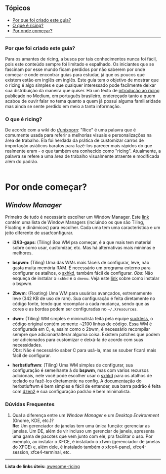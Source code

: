## Tópicos

- [Por que foi criado este guia?](https://github.com/Valeyard1/Not-A-Bloat/blob/master/ricing/README.md#por-que-foi-criado-este-guia)
- [O que é ricing?](https://github.com/Valeyard1/Not-A-Bloat/blob/master/ricing/README.md#o-que-%C3%A9-ricing)
- [Por onde começar?](https://github.com/Valeyard1/Not-A-Bloat/blob/master/ricing/README.md#por-onde-come%C3%A7ar)

---

### Por que foi criado este guia?

Para os amantes de ricing, a busca por tais conhecimentos nunca foi fácil, pois este conteúdo sempre foi limitado e espalhado. Os iniciantes que se fascinam por esse mundo ficam perdidos por não saberem por onde começar e onde encontrar guias para estudar, já que os poucos que existem estão em inglês em inglês.
Este guia tem o objetivo de mostrar que o ricing é algo simples e que qualquer interessado pode facilmente deixar sua distribuição da maneira que quiser. Há um texto de [introdução ao ricing](https://medium.com/guiemitech/introdu%C3%A7%C3%A3o-ao-ricing-60243fab4275) publicado no Medium, em português brasileiro, endereçado tanto a quem acabou de ouvir falar no tema quanto a quem já possui alguma familiaridade mas ainda se sente perdido em meio a tanta informação.

### O que é ricing?

De acordo com a wiki do [r/unixporn](https://www.reddit.com/r/unixporn/):
"Rice" é uma palavra que é comumente usada para referir a melhorias visuais e personalizações na área de trabalho. Ela foi herdada da prática de customizar carros de importação asiáticos baratos para fazê-los parecer mais rápidos do que realmente eram - o que também era conhecido como "ricing". Atualmente, a palavra se refere a uma área de trabalho visualmente atraente e modificada além do padrão.
<br/>
<br/>

# Por onde começar?

## _Window Manager_
Primeiro de tudo é necessário escolher um Window Manager. Este [link](https://wiki.archlinux.org/index.php/Window_manager_%28Portugu%C3%AAs%29#Lista_de_gerenciadores_de_janela) contém uma lista de Window Managers (incluindo os que são Tiling, Floating e dinâmicos) para escolher. Cada uma tem uma característica e um jeito diferente de usar/configurar.

- **i3/i3-gaps**: (Tiling)
    Boa WM pra começar, é a que mais tem material sobre como usar, customizar, etc. Mas há alternativas mais mínimas e melhores.

- **bspwm**: (Tiling)
    Uma das WMs mais fáceis de configurar, leve, não gasta muita memória RAM. É necessário um programa externo para configurar os atalhos, o [sxhkd](https://github.com/baskerville/sxhkd), também fácil de configurar.
    _Obs_: Não esqueça de instalar o `sxhkd` e o `dmenu`. Veja este [link](https://mashn.github.io/artigos/instalando-e-configurando-o-bspwm.html) sobre como instalar o bspwm.

- **2bwm**: (Floating)
    Uma WM para usuários avançados, extremamente leve (342 KB de uso de ram). Sua configuração é feita diretamente no código fonte, tendo que recompilar a cada mudança, sendo que as cores e as bordas podem ser configuradas no `~/.Xresources`.

- **dwm**: (Tiling)
    WM simples e minimalista feita pela equipe [suckless](https://suckless.org/), o código original contém somente ~2100 linhas de código. Essa WM é configurada em C, e, assim como o 2bwm, é necessário recompilar sempre que adicionar/alterar alguma coisa. Existem patches que podem ser adicionados para customizar e deixá-la de acordo com suas necessidades.  
    _Obs_: Não é necessário saber C para usá-la, mas se souber ficará mais fácil de configurar.

- **herbstluftwm**: (Tiling)
    Uma WM simples de configurar, sua configuração é semelhante à do **bspwm**, mas com varios recursos adicionais, nele você pode escolher usar o [sxhkd](https://github.com/baskerville/sxhkd) para os atalhos de teclado ou fazê-los diretamente na config. A [documentação](https://herbstluftwm.org/news.html) do herbstluftwm é bem simples e fácil de entender, sua barra padrão é feita com [dzen2](https://github.com/robm/dzen) e sua configuração padrão é bem minimalista.

### Dúvidas Frequentes
1. Qual a diferença entre um _Window Manager_ e um _Desktop Environment_ (Gnome, KDE, etc.)?  
**Re:** Um gerenciador de janelas tem uma única função: gerenciar as janelas. Um DE, além de vir incluso um gerenciar de janela, apresenta uma gama de pacotes que vem junto com ele, pra facilitar o uso. Por exemplo, ao instalar o XFCE, é instalado o xfwm (gerenciador de janelas do XFCE) e, além dele, é instalado também o xfce4-panel, xfce4-session, xfce4-terminal, etc.

---

**Lista de links úteis:** [awesome-ricing](awesome-ricing.md)
